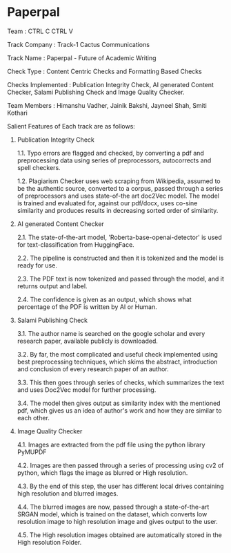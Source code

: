 # Paperpal

 Team              : CTRL C CTRL V
 
 Track Company     : Track-1 Cactus Communications
 
 Track Name        : Paperpal - Future of Academic Writing
 
 Check Type        : Content Centric Checks and Formatting Based Checks
 
 Checks Implemented : Publication Integrity Check, AI generated Content Checker, Salami Publishing Check and Image Quality Checker.
 
 Team Members      : Himanshu Vadher, Jainik Bakshi, Jayneel Shah, Smiti Kothari
 
 
 Salient Features of Each track are as follows:
 
 1. Publication Integrity Check
 
     1.1. Typo errors are flagged and checked, by converting a pdf and preprocessing data using series of  preprocessors, autocorrects and spell checkers.
     
     1.2. Plagiarism Checker uses web scraping from Wikipedia, assumed to be the authentic source, converted to a corpus, passed through a series of preprocessors and           uses state-of-the art doc2Vec model. The model is trained and evaluated for, against our pdf/docx, uses co-sine similarity and produces results in decreasing           sorted order of similarity.

2.  AI generated Content Checker

    2.1. The state-of-the-art model, 'Roberta-base-openai-detector' is used for text-classification from HuggingFace.
    
    2.2. The pipeline is constructed and then it is tokenized and the model is ready for use.
    
    2.3. The PDF text is now tokenized and passed through the model, and it returns output and label.
    
    2.4. The confidence is given as an output, which shows what percentage of the PDF is written by AI or Human.
    
    
3.  Salami Publishing Check
   
    3.1. The author name is searched on the google scholar and every research paper, available publicly is downloaded.
   
    3.2. By far, the most complicated and useful check implemented using best preprocessing techniques, which skims the abstract, introduction and conclusion of              every research paper of an author. 
   
    3.3. This then goes through series of checks, which summarizes the text and uses Doc2Vec model for further processing.
   
    3.4. The model then gives output as similarity index with the mentioned pdf, which gives us an idea of author's work and how they are similar to each other.
    

4. Image Quality Checker

   4.1. Images are extracted from the pdf file using the python library PyMUPDF
   
   4.2. Images are then passed through a series of processing using cv2 of python, which flags the image as blurred or High resolution.
   
   4.3. By the end of this step, the user has different local drives containing high resolution and blurred images.
   
   4.4. The blurred images are now, passed through a state-of-the-art SRGAN model, which is trained on the dataset, which converts low resolution image to high             resolution image and gives output to the user.
   
   4.5. The High resolution images obtained are automatically stored in the High resolution Folder.
   

